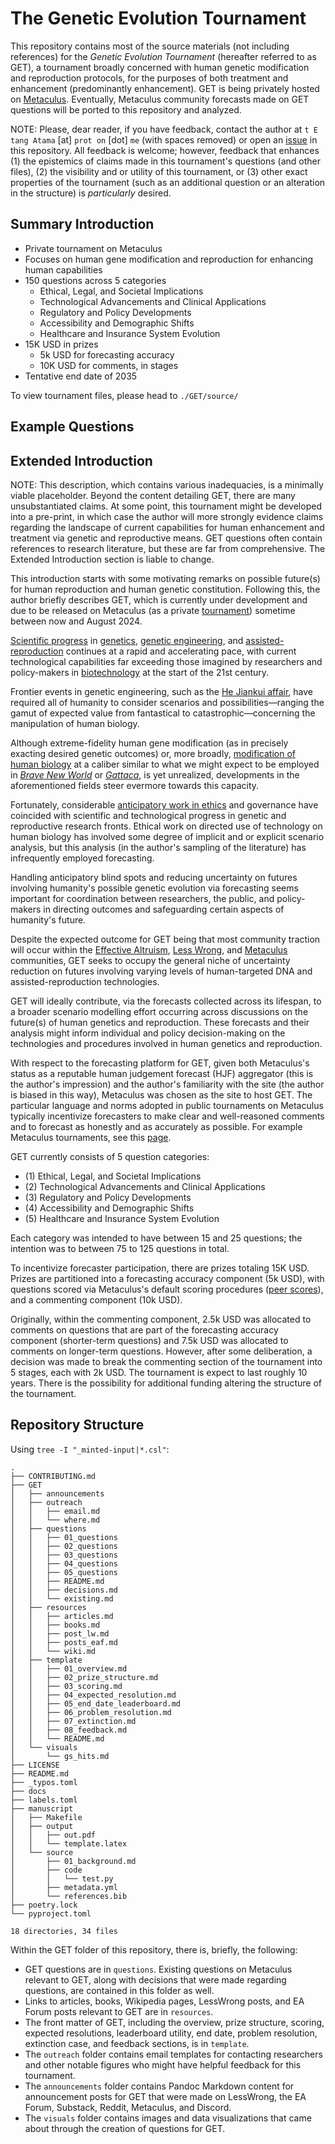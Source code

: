 # The Genetic Evolution Tournament

This repository contains most of the source materials (not including references) for the _Genetic Evolution Tournament_ (hereafter referred to as GET), a tournament broadly concerned with human genetic modification and reproduction protocols, for the purposes of both treatment and enhancement (predominantly enhancement). GET is being privately hosted on [Metaculus](https://en.wikipedia.org/wiki/Metaculus). Eventually, Metaculus community forecasts made on GET questions will be ported to this repository and analyzed.

NOTE: Please, dear reader, if you have feedback, contact the author at `t E tang Atama` [at] `prot on` [dot] `me` (with spaces removed) or open an [issue](https://github.com/AFg6K7h4fhy2/Genetic-Evolution-Tournament/issues) in this repository. All feedback is welcome; however, feedback that enhances (1) the epistemics of claims made in this tournament's questions (and other files), (2) the visibility and or utility of this tournament, or (3) other exact properties of the tournament (such as an additional question or an alteration in the structure) is _particularly_ desired.

## Summary Introduction

* Private tournament on Metaculus
* Focuses on human gene modification and reproduction for enhancing human capabilities
* 150 questions across 5 categories
  * Ethical, Legal, and Societal Implications
  * Technological Advancements and Clinical Applications
  * Regulatory and Policy Developments
  * Accessibility and Demographic Shifts
  * Healthcare and Insurance System Evolution
* 15K USD in prizes
  * 5k USD for forecasting accuracy
  * 10K USD for comments, in stages
* Tentative end date of 2035

To view tournament files, please head to `./GET/source/`

## Example Questions

## Extended Introduction

NOTE: This description, which contains various inadequacies, is a minimally viable placeholder. Beyond the content detailing GET, there are many unsubstantiated claims. At some point, this tournament might be developed into a pre-print, in which case the author will more strongly evidence claims regarding the landscape of current capabilities for human enhancement and treatment via genetic and reproductive means. GET questions often contain references to research literature, but these are far from comprehensive. The Extended Introduction section is liable to change.

This introduction starts with some motivating remarks on possible future(s) for human reproduction and human genetic constitution. Following this, the author briefly describes GET, which is currently under development and due to be released on Metaculus (as a private [tournament](https://en.wikipedia.org/wiki/Prediction_market)) sometime between now and August 2024.

[Scientific progress](https://en.wikipedia.org/wiki/Progress#Scientific_progress) in [genetics](https://en.wikipedia.org/wiki/Genetics), [genetic engineering](https://en.wikipedia.org/wiki/Genetic_engineering), and [assisted-reproduction](https://en.wikipedia.org/wiki/Assisted_reproductive_technology) continues at a rapid and accelerating pace, with current technological capabilities far exceeding those imagined by researchers and policy-makers in [biotechnology](https://en.wikipedia.org/wiki/Biotechnology) at the start of the 21st century.

Frontier events in genetic engineering, such as the [He Jiankui affair](https://en.wikipedia.org/wiki/He_Jiankui_affair), have required all of humanity to consider scenarios and possibilities—ranging the gamut of expected value from fantastical to catastrophic—concerning the manipulation of human biology.

Although extreme-fidelity human gene modification (as in precisely exacting desired genetic outcomes) or, more broadly, [modification of human biology](https://en.wikipedia.org/wiki/Genetic_engineering_techniques) at a caliber similar to what we might expect to be employed in _[Brave New World](https://en.wikipedia.org/wiki/Brave_New_World)_ or _[Gattaca](https://en.wikipedia.org/wiki/Gattaca)_, is yet unrealized, developments in the aforementioned fields steer evermore towards this capacity.

Fortunately, considerable [anticipatory work in ethics](https://en.wikipedia.org/wiki/Bioethics) and governance have coincided with scientific and technological progress in genetic and reproductive research fronts. Ethical work on directed use of technology on human biology has involved some degree of implicit and or explicit scenario analysis, but this analysis (in the author's sampling of the literature) has infrequently employed forecasting.

Handling anticipatory blind spots and reducing uncertainty on futures involving humanity's possible genetic evolution via forecasting seems important for coordination between researchers, the public, and policy-makers in directing outcomes and safeguarding certain aspects of humanity's future.

<!-- Given the magnitude of scenarios for the future of humanity involving the trajectories of different biotechnologies—e.g., [PGD](https://en.wikipedia.org/wiki/Preimplantation_genetic_diagnosis) w/ [iPSCs](https://en.wikipedia.org/wiki/Induced_pluripotent_stem_cell) or prenatal genetic engineering—and the utility of forecasting in scenario analyses, incorporating forecasting.  -->

Despite the expected outcome for GET being that most community traction will occur within the [Effective Altruism](https://forum.effectivealtruism.org/), [Less Wrong](https://www.lesswrong.com/), and [Metaculus](https://www.metaculus.com/questions/) communities, GET seeks to occupy the general niche of uncertainty reduction on futures involving varying levels of human-targeted DNA and assisted-reproduction technologies.

GET will ideally contribute, via the forecasts collected across its lifespan, to a broader scenario modelling effort occurring across discussions on the future(s) of human genetics and reproduction. These forecasts and their analysis might inform individual and policy decision-making on the technologies and procedures involved in human genetics and reproduction.

<!-- Taking a step back, we might ask: Why is human judgement forecasting (HJF) valuable? Note first that there is much more that can be said on this topic than I will cover in this paragraph (for a reasonably good reference, check out this paper). While algorithmic or semi-algorithmic (algorithms that involve human tuning or correction) forecasts often outperform HJFs across certain classes of questions for which there is data, situations in which data ready for modelling is scarce or where models have not yet reached an acceptable maturity level can benefit from HJF. Beyond the general reduction of uncertainty attainable through HJF methods, HJF has also demonstrated value in scenario analysis. Here, forecasters might first generate scenarios and then determine their plausibility, sometimes providing a final, combined forecast from the scenarios. HJF-generated scenarios can at times be more cost-effective than computational models, especially in situations where the creation of statistical models is unattainable, given resources or time-frames. -->

With respect to the forecasting platform for GET, given both Metaculus's status as a reputable human judgement forecast (HJF) aggregator (this is the author's impression) and the author's familiarity with the site (the author is biased in this way), Metaculus was chosen as the site to host GET. The particular language and norms adopted in public tournaments on Metaculus typically incentivize forecasters to make clear and well-reasoned comments and to forecast as honestly and as accurately as possible. For example Metaculus tournaments, see this [page](https://www.metaculus.com/tournaments/).

GET currently consists of 5 question categories:

* (1) Ethical, Legal, and Societal Implications
* (2) Technological Advancements and Clinical Applications
* (3) Regulatory and Policy Developments
* (4) Accessibility and Demographic Shifts
* (5) Healthcare and Insurance System Evolution

Each category was intended to have between 15 and 25 questions; the intention was to between 75 to 125 questions in total.

To incentivize forecaster participation, there are prizes totaling 15K USD. Prizes are partitioned into a forecasting accuracy component (5k USD), with questions scored via Metaculus's default scoring procedures ([peer scores](https://www.metaculus.com/help/scores-faq/)), and a commenting component (10k USD).

Originally, within the commenting component, 2.5k USD was allocated to comments on questions that are part of the forecasting accuracy component (shorter-term questions) and 7.5k USD was allocated to comments on longer-term questions. However, after some deliberation, a decision was made to break the commenting section of the tournament into 5 stages, each with 2k USD. The tournament is expect to last roughly 10 years. There is the possibility for additional funding altering the structure of the tournament.

<!-- Beyond aggregating forecasts and scenarios via GET's questions, a reach-goal of GET is the elicitation of some engagement (commentary and or participation) from figures in academia with expertise in the science and or regulation of the technologies and procedures that are part of the fields of human genetics, genetic engineering (genetic technology generally), and assisted-reproduction. Barring this outcome, the author is still moderately confident that GET can be impactful, conditional on the completion of a retrospective analysis of the forecasts and forecast-rationales (scenarios) engendered. -->

## Repository Structure

Using `tree -I "_minted-input|*.csl"`:

```
.
├── CONTRIBUTING.md
├── GET
│   ├── announcements
│   ├── outreach
│   │   ├── email.md
│   │   └── where.md
│   ├── questions
│   │   ├── 01_questions
│   │   ├── 02_questions
│   │   ├── 03_questions
│   │   ├── 04_questions
│   │   ├── 05_questions
│   │   ├── README.md
│   │   ├── decisions.md
│   │   └── existing.md
│   ├── resources
│   │   ├── articles.md
│   │   ├── books.md
│   │   ├── post_lw.md
│   │   ├── posts_eaf.md
│   │   └── wiki.md
│   ├── template
│   │   ├── 01_overview.md
│   │   ├── 02_prize_structure.md
│   │   ├── 03_scoring.md
│   │   ├── 04_expected_resolution.md
│   │   ├── 05_end_date_leaderboard.md
│   │   ├── 06_problem_resolution.md
│   │   ├── 07_extinction.md
│   │   ├── 08_feedback.md
│   │   └── README.md
│   └── visuals
│       └── gs_hits.md
├── LICENSE
├── README.md
├── _typos.toml
├── docs
├── labels.toml
├── manuscript
│   ├── Makefile
│   ├── output
│   │   ├── out.pdf
│   │   └── template.latex
│   └── source
│       ├── 01_background.md
│       ├── code
│       │   └── test.py
│       ├── metadata.yml
│       └── references.bib
├── poetry.lock
└── pyproject.toml

18 directories, 34 files
```

Within the GET folder of this repository, there is, briefly, the following:

* GET questions are in `questions`. Existing questions on Metaculus relevant to GET, along with decisions that were made regarding questions, are contained in this folder as well.
* Links to articles, books, Wikipedia pages, LessWrong posts, and EA Forum posts relevant to GET are in `resources`.
* The front matter of GET, including the overview, prize structure, scoring, expected resolutions, leaderboard utility, end date, problem resolution, extinction case, and feedback sections, is in `template`.
* The `outreach` folder contains email templates for contacting researchers and other notable figures who might have helpful feedback for this tournament.
* The `announcements` folder contains Pandoc Markdown content for announcement posts for GET that were made on LessWrong, the EA Forum, Substack, Reddit, Metaculus, and Discord.
* The `visuals` folder contains images and data visualizations that came about through the creation of questions for GET.

<!-- ## Comments On The License -->
